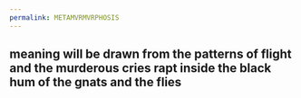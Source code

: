```yaml
---
permalink: METAMVRMVRPHOSIS
---
```

## meaning will be drawn from the patterns of flight and the murderous cries rapt inside the black hum of the gnats and the flies